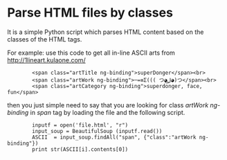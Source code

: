 # Parse HTML files by classes

It is a simple Python script which parses HTML content based on the classes of the HTML tags.

For example: use this code to get all in-line ASCII arts from http://1lineart.kulaone.com/


```     
        <span class="artTitle ng-binding">superDonger</span><br>
        <span class="artWork ng-binding">─=≡Σ((( つ◕ل͜◕)つ</span><br>
        <span class="artCategory ng-binding">superdonger, face, fun</span>
```

then you just simple need to say that you are looking for class *artWork ng-binding* in *span* tag by loading the file and the following script.

```     
        inputf = open('file.html', "r")
        input_soup = BeautifulSoup (inputf.read())
        ASCII  = input_soup.findAll("span", {"class":"artWork ng-binding"})
        print str(ASCII[i].contents[0])
```
